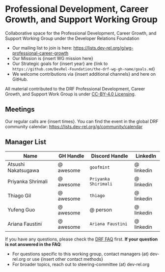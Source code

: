 # Professional Development, Career Growth, and Support Working Group

Collaborative space for the Professional Development, Career Growth, and Support Working Group under the Developer Relations Foundation 

- Our mailing list to join is here: https://lists.dev-rel.org/g/wg-professional-career-growth
- Our Mission is {insert WG mission here}
- Our Strategic goals for {insert year} are {link to `https://github.com/DevRel-Foundation/the-drf-wg-gh-name/goals.md`}
- We welcome contributions via {insert additional channels} and here on GitHub.

All material contributed to the DRF Professional Development, Career Growth, and Support Work Group is under [CC-BY-4.0 Licensing](https://creativecommons.org/licenses/by/4.0/deed.en).

## Meetings

Our regular calls are {insert times}. You can find the event in the global DRF community calendar: https://lists.dev-rel.org/g/community/calendar

## Manager List

|    Name  | GH Handle |  Discord Handle |  LinkedIn  | 
|    ---   |     ---   |      ---        |     ---    |
| Atsushi Nakatsugawa | @ awesome |     `goofmint`   | @ linkedin |
| Priyanka Shrimali | @ awesome |     `Priyanka Shirimali`    | @ linkedin |
| Thiago Gil | @ awesome |     `thiago`    | @ linkedin |
| Yufeng Guo | @ awesome |     @ person    | @ linkedin |
| Ariana Faustini | @ awesome |     `Ariana Faustini`    | @ linkedin |


If you have any questions, please check the [DRF FAQ](https://github.com/DevRel-Foundation#faq) first. **If your question is not answered in the FAQ**:

- For questions specific to this working group, contact managers (at) dev-rel.org or use {insert other contact methods}
- For broader topics, reach out to steering-committee (at) dev-rel.org
